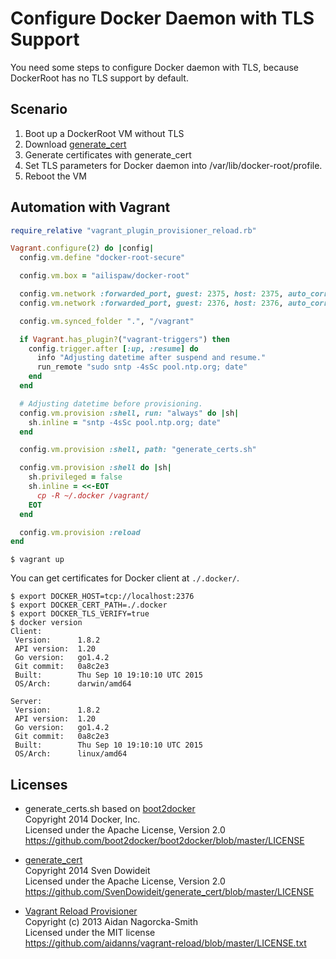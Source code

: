 # Configure Docker Daemon with TLS Support

You need some steps to configure Docker daemon with TLS, because DockerRoot has no TLS support by default.

## Scenario

1. Boot up a DockerRoot VM without TLS
1. Download [generate_cert](https://github.com/SvenDowideit/generate_cert)
1. Generate certificates with generate_cert
1. Set TLS parameters for Docker daemon into /var/lib/docker-root/profile.
1. Reboot the VM

## Automation with Vagrant

```ruby
require_relative "vagrant_plugin_provisioner_reload.rb"

Vagrant.configure(2) do |config|
  config.vm.define "docker-root-secure"

  config.vm.box = "ailispaw/docker-root"

  config.vm.network :forwarded_port, guest: 2375, host: 2375, auto_correct: true, disabled: true
  config.vm.network :forwarded_port, guest: 2376, host: 2376, auto_correct: true

  config.vm.synced_folder ".", "/vagrant"

  if Vagrant.has_plugin?("vagrant-triggers") then
    config.trigger.after [:up, :resume] do
      info "Adjusting datetime after suspend and resume."
      run_remote "sudo sntp -4sSc pool.ntp.org; date"
    end
  end

  # Adjusting datetime before provisioning.
  config.vm.provision :shell, run: "always" do |sh|
    sh.inline = "sntp -4sSc pool.ntp.org; date"
  end

  config.vm.provision :shell, path: "generate_certs.sh"

  config.vm.provision :shell do |sh|
    sh.privileged = false
    sh.inline = <<-EOT
      cp -R ~/.docker /vagrant/
    EOT
  end

  config.vm.provision :reload
end
```

```
$ vagrant up
```

You can get certificates for Docker client at `./.docker/`.

```
$ export DOCKER_HOST=tcp://localhost:2376
$ export DOCKER_CERT_PATH=./.docker
$ export DOCKER_TLS_VERIFY=true
$ docker version
Client:
 Version:      1.8.2
 API version:  1.20
 Go version:   go1.4.2
 Git commit:   0a8c2e3
 Built:        Thu Sep 10 19:10:10 UTC 2015
 OS/Arch:      darwin/amd64

Server:
 Version:      1.8.2
 API version:  1.20
 Go version:   go1.4.2
 Git commit:   0a8c2e3
 Built:        Thu Sep 10 19:10:10 UTC 2015
 OS/Arch:      linux/amd64
```

## Licenses

- generate_certs.sh based on [boot2docker](https://github.com/boot2docker/boot2docker/blob/master/rootfs/rootfs/usr/local/etc/init.d/docker)  
  Copyright 2014 Docker, Inc.  
  Licensed under the Apache License, Version 2.0  
  https://github.com/boot2docker/boot2docker/blob/master/LICENSE

- [generate_cert](https://github.com/SvenDowideit/generate_cert)  
  Copyright 2014 Sven Dowideit  
  Licensed under the Apache License, Version 2.0  
  https://github.com/SvenDowideit/generate_cert/blob/master/LICENSE

- [Vagrant Reload Provisioner](https://github.com/aidanns/vagrant-reload)  
  Copyright (c) 2013 Aidan Nagorcka-Smith  
  Licensed under the MIT license  
  https://github.com/aidanns/vagrant-reload/blob/master/LICENSE.txt
